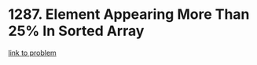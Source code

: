 # 1287. Element Appearing More Than 25% In Sorted Array

[link to problem](https://leetcode.com/problems/element-appearing-more-than-25-in-sorted-array/)
